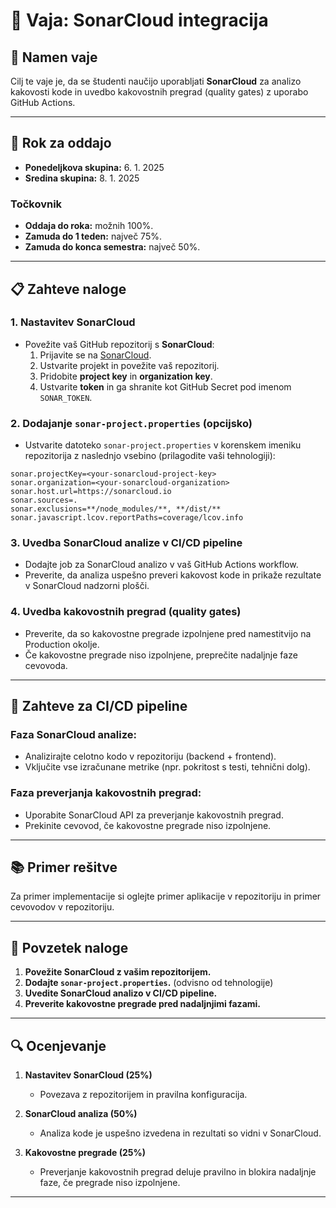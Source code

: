 # 📝 Vaja: SonarCloud integracija

## 📑 Namen vaje
Cilj te vaje je, da se študenti naučijo uporabljati **SonarCloud** za analizo kakovosti kode in uvedbo kakovostnih pregrad (quality gates) z uporabo GitHub Actions.

---

## 📅 Rok za oddajo
- **Ponedeljkova skupina:** 6. 1. 2025  
- **Sredina skupina:** 8. 1. 2025  

### Točkovnik
- **Oddaja do roka:** možnih 100%.  
- **Zamuda do 1 teden:** največ 75%.  
- **Zamuda do konca semestra:** največ 50%.  

---

## 📋 Zahteve naloge

### **1. Nastavitev SonarCloud**
- Povežite vaš GitHub repozitorij s **SonarCloud**:
  1. Prijavite se na [SonarCloud](https://sonarcloud.io/).
  2. Ustvarite projekt in povežite vaš repozitorij.
  3. Pridobite **project key** in **organization key**.
  4. Ustvarite **token** in ga shranite kot GitHub Secret pod imenom `SONAR_TOKEN`.

### **2. Dodajanje `sonar-project.properties`** (opcijsko)
- Ustvarite datoteko `sonar-project.properties` v korenskem imeniku repozitorija z naslednjo vsebino (prilagodite vaši tehnologiji):

```properties
sonar.projectKey=<your-sonarcloud-project-key>
sonar.organization=<your-sonarcloud-organization>
sonar.host.url=https://sonarcloud.io
sonar.sources=.
sonar.exclusions=**/node_modules/**, **/dist/**
sonar.javascript.lcov.reportPaths=coverage/lcov.info
```

### **3. Uvedba SonarCloud analize v CI/CD pipeline**
- Dodajte job za SonarCloud analizo v vaš GitHub Actions workflow.
- Preverite, da analiza uspešno preveri kakovost kode in prikaže rezultate v SonarCloud nadzorni plošči.

### **4. Uvedba kakovostnih pregrad (quality gates)**
- Preverite, da so kakovostne pregrade izpolnjene pred namestitvijo na Production okolje.
- Če kakovostne pregrade niso izpolnjene, preprečite nadaljnje faze cevovoda.

---

## 🎯 Zahteve za CI/CD pipeline

### **Faza SonarCloud analize:**
- Analizirajte celotno kodo v repozitoriju (backend + frontend).
- Vključite vse izračunane metrike (npr. pokritost s testi, tehnični dolg).

### **Faza preverjanja kakovostnih pregrad:**
- Uporabite SonarCloud API za preverjanje kakovostnih pregrad.
- Prekinite cevovod, če kakovostne pregrade niso izpolnjene.

---

## 📚 Primer rešitve
Za primer implementacije si oglejte primer aplikacije v repozitoriju in primer cevovodov v repozitoriju.

---

## 🔄 Povzetek naloge
1. **Povežite SonarCloud z vašim repozitorijem.**  
2. **Dodajte `sonar-project.properties`.** (odvisno od tehnologije) 
3. **Uvedite SonarCloud analizo v CI/CD pipeline.**  
4. **Preverite kakovostne pregrade pred nadaljnjimi fazami.**  

---

## 🔍 Ocenjevanje

1. **Nastavitev SonarCloud (25%)**  
   - Povezava z repozitorijem in pravilna konfiguracija.  

2. **SonarCloud analiza (50%)**  
   - Analiza kode je uspešno izvedena in rezultati so vidni v SonarCloud.

3. **Kakovostne pregrade (25%)**  
   - Preverjanje kakovostnih pregrad deluje pravilno in blokira nadaljnje faze, če pregrade niso izpolnjene.  

---